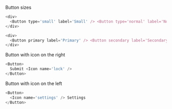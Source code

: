 Button sizes

```js
<div>
  <Button type='small' label='Small' /> <Button type='normal' label='Normal' /> <Button type='large' label='Large' />
</div>
```

```js
<div>
  <Button primary label='Primary' /> <Button secondary label='Secondary' /> <Button secondary label='Secondary' href='http://www.google.com' />
</div>
```

Button with icon on the right

```js
<Button>
  Submit <Icon name='lock' />
</Button>
```

Button with icon on the left

```js
<Button>
  <Icon name='settings' /> Settings
</Button>
```